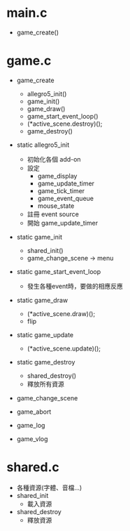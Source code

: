 # main.c
- game_create()

# game.c
- game_create
  - allegro5_init()
  - game_init()
  - game_draw()
  - game_start_event_loop()
  - (*active_scene.destroy)();
  - game_destroy()

- static allegro5_init
  - 初始化各個 add-on
  - 設定
    - game_display
    - game_update_timer
    - game_tick_timer
    - game_event_queue
    - mouse_state
  - 註冊 event source
  - 開始 game_update_timer

- static game_init
  - shared_init()
  - game_change_scene -> menu

- static game_start_event_loop
  - 發生各種event時，要做的相應反應

- static game_draw
  - (*active_scene.draw)();
  - flip

- static game_update
  - (*active_scene.update)();

- static game_destroy
  - shared_destroy()
  - 釋放所有資源

- game_change_scene
- game_abort
- game_log
- game_vlog

# shared.c
- 各種資源(字體、音檔...)
- shared_init
  - 載入資源
- shared_destroy
  - 釋放資源